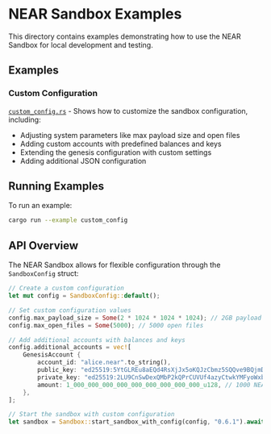 # NEAR Sandbox Examples

This directory contains examples demonstrating how to use the NEAR Sandbox for local development and testing.

## Examples

### Custom Configuration

[`custom_config.rs`](./custom_config.rs) - Shows how to customize the sandbox configuration, including:

- Adjusting system parameters like max payload size and open files
- Adding custom accounts with predefined balances and keys
- Extending the genesis configuration with custom settings
- Adding additional JSON configuration

## Running Examples

To run an example:

```bash
cargo run --example custom_config
```

## API Overview

The NEAR Sandbox allows for flexible configuration through the `SandboxConfig` struct:

```rust
// Create a custom configuration
let mut config = SandboxConfig::default();

// Set custom configuration values
config.max_payload_size = Some(2 * 1024 * 1024 * 1024); // 2GB payload size
config.max_open_files = Some(5000); // 5000 open files

// Add additional accounts with balances and keys
config.additional_accounts = vec![
    GenesisAccount {
        account_id: "alice.near".to_string(),
        public_key: "ed25519:5YtGLREu8aEQd4RsXjJx5oKQJzCbmz5SQQve9BQjmDH6".to_string(),
        private_key: "ed25519:2LU9CnSwDexQMbP2kQPrCUVUf4azyCtwkYMFyoWxbiaweP3gkLjqBZ8jH1XLNnp3MAspAKtPmd8tC3ukpJyMYx7R".to_string(),
        amount: 1_000_000_000_000_000_000_000_000_000_u128, // 1000 NEAR
    },
];

// Start the sandbox with custom configuration
let sandbox = Sandbox::start_sandbox_with_config(config, "0.6.1").await?;
```